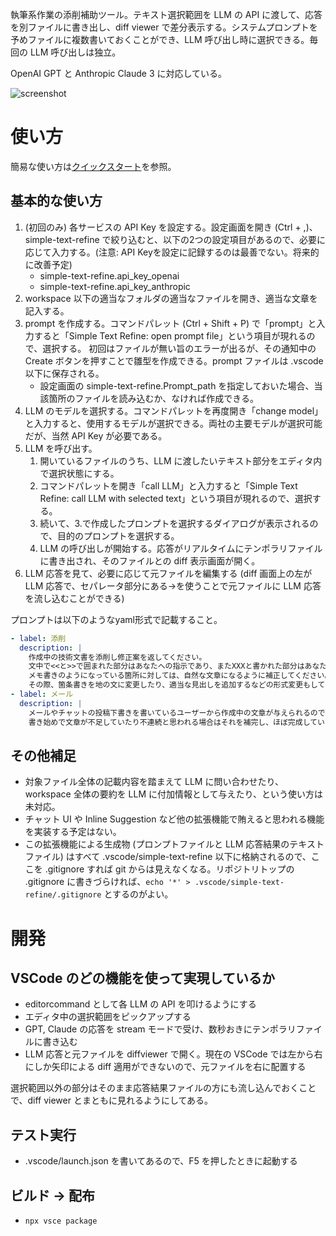 執筆系作業の添削補助ツール。テキスト選択範囲を LLM の API に渡して、応答を別ファイルに書き出し、diff viewer で差分表示する。システムプロンプトを予めファイルに複数書いておくことができ、LLM 呼び出し時に選択できる。毎回の LLM 呼び出しは独立。

OpenAI GPT と Anthropic Claude 3 に対応している。

![screenshot](assets/screenshot.png)

# 使い方
簡易な使い方は[クイックスタート](quickstart.md)を参照。

## 基本的な使い方
1. (初回のみ) 各サービスの API Key を設定する。設定画面を開き (Ctrl + ,)、simple-text-refine で絞り込むと、以下の2つの設定項目があるので、必要に応じて入力する。(注意: API Keyを設定に記録するのは最善でない。将来的に改善予定)
   - simple-text-refine.api_key_openai
   - simple-text-refine.api_key_anthropic
2. workspace 以下の適当なフォルダの適当なファイルを開き、適当な文章を記入する。
3. prompt を作成する。コマンドパレット (Ctrl + Shift + P) で「prompt」と入力すると「Simple Text Refine: open prompt file」という項目が現れるので、選択する。
   初回はファイルが無い旨のエラーが出るが、その通知中の Create ボタンを押すことで雛型を作成できる。prompt ファイルは .vscode 以下に保存される。
   - 設定画面の simple-text-refine.Prompt_path を指定しておいた場合、当該箇所のファイルを読み込むか、なければ作成できる。
4. LLM のモデルを選択する。コマンドパレットを再度開き「change model」と入力すると、使用するモデルが選択できる。両社の主要モデルが選択可能だが、当然 API Key が必要である。
5. LLM を呼び出す。
   1. 開いているファイルのうち、LLM に渡したいテキスト部分をエディタ内で選択状態にする。
   2. コマンドパレットを開き「call LLM」と入力すると「Simple Text Refine: call LLM with selected text」という項目が現れるので、選択する。
   3. 続いて、3.で作成したプロンプトを選択するダイアログが表示されるので、目的のプロンプトを選択する。
   4. LLM の呼び出しが開始する。応答がリアルタイムにテンポラリファイルに書き出され、そのファイルとの diff 表示画面が開く。
6. LLM 応答を見て、必要に応じて元ファイルを編集する (diff 画面上の左が LLM 応答で、セパレータ部分にある→を使うことで元ファイルに LLM 応答を流し込むことができる)

プロンプトは以下のようなyaml形式で記載すること。

```yml
- label: 添削
  description: |
    作成中の技術文書を添削し修正案を返してください。
    文中で<<と>>で囲まれた部分はあなたへの指示であり、またXXXと書かれた部分はあなたに埋めて欲しい箇所です。
    メモ書きのようになっている箇所に対しては、自然な文章になるように補正してください。
    その際、箇条書きを地の文に変更したり、適当な見出しを追加するなどの形式変更もしてかまいません。
- label: メール
  description: |
    メールやチャットの投稿下書きを書いているユーザーから作成中の文章が与えられるので、添削し修正案を返してください。
    書き始めで文章が不足していたり不連続と思われる場合はそれを補完し、ほぼ完成している場合は文体の改善などをメインに修正してください。
```

## その他補足
- 対象ファイル全体の記載内容を踏まえて LLM に問い合わせたり、workspace 全体の要約を LLM に付加情報として与えたり、という使い方は未対応。
- チャット UI や Inline Suggestion など他の拡張機能で賄えると思われる機能を実装する予定はない。
- この拡張機能による生成物 (プロンプトファイルと LLM 応答結果のテキストファイル) はすべて .vscode/simple-text-refine 以下に格納されるので、ここを .gitignore すれば git からは見えなくなる。リポジトリトップの .gitignore に書きづらければ、`echo '*' > .vscode/simple-text-refine/.gitignore` とするのがよい。

# 開発
## VSCode のどの機能を使って実現しているか
- editorcommand として各 LLM の API を叩けるようにする
- エディタ中の選択範囲をピックアップする
- GPT, Claude の応答を stream モードで受け、数秒おきにテンポラリファイルに書き込む
- LLM 応答と元ファイルを diffviewer で開く。現在の VSCode では左から右にしか矢印による diff 適用ができないので、元ファイルを右に配置する

選択範囲以外の部分はそのまま応答結果ファイルの方にも流し込んでおくことで、diff viewer とまともに見れるようにしてある。

## テスト実行
- .vscode/launch.json を書いてあるので、F5 を押したときに起動する

## ビルド → 配布
- `npx vsce package`
